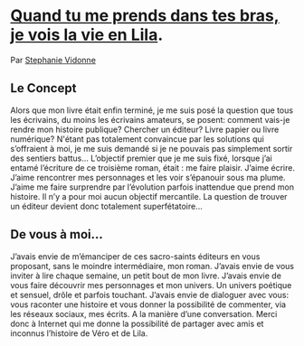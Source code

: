 # [Quand tu me prends dans tes bras, je vois la vie en Lila](http://www.mavieenlila.com/).
Par [Stephanie Vidonne](https://stephanievidonne.com/)

## Le Concept
Alors que mon livre était enfin terminé, je me suis posé la question que tous les écrivains, du moins les écrivains amateurs, se posent: comment vais-je rendre mon histoire publique? Chercher un éditeur? Livre papier ou livre numérique? N'étant pas totalement convaincue par les solutions qui s’offraient à moi, je me suis demandé si je ne pouvais pas simplement sortir des sentiers battus…
L’objectif premier que je me suis fixé, lorsque j’ai entamé l’écriture de ce troisième roman, était : me faire plaisir. J’aime écrire. J’aime rencontrer mes personnages et les voir s’épanouir sous ma plume. J’aime me faire surprendre par l’évolution parfois inattendue que prend mon histoire. Il n’y a pour moi aucun objectif mercantile. La question de trouver un éditeur devient donc totalement superfétatoire…

## De vous à moi...
J’avais envie de m’émanciper de ces sacro-saints éditeurs en vous proposant, sans le moindre intermédiaire, mon roman. J’avais envie de vous inviter à lire chaque semaine, un petit bout de mon livre. J’avais envie de vous faire découvrir mes personnages et mon univers. Un univers poétique et sensuel, drôle et parfois touchant. J’avais envie de dialoguer avec vous: vous raconter une histoire et vous donner la possibilité de commenter, via les réseaux sociaux, mes écrits. A la manière d’une conversation.
Merci donc à Internet qui me donne la possibilité de partager avec amis et inconnus l’histoire de Véro et de Lila.
